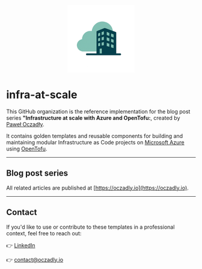 <p align="center">
  <img src="avatar.png" alt="infra-at-scale" width="180"/>
</p>

# infra-at-scale

This GitHub organization is the reference implementation for the blog post series **"Infrastructure at scale with Azure and OpenTofu:**, created by [Paweł Oczadły](https://github.com/paweloczadly).

It contains golden templates and reusable components for building and maintaining modular Infrastructure as Code projects on [Microsoft Azure](https://azure.microsoft.com/) using [OpenTofu](https://opentofu.org/).

---

## Blog post series

All related articles are published at [https://oczadly.io](https://oczadly.io).

---

## Contact

If you'd like to use or contribute to these templates in a professional context, feel free to reach out:

👉 [LinkedIn](https://www.linkedin.com/in/pawel-oczadly/)

👉 [contact@oczadly.io](mailto:contact@oczadly.io)  
